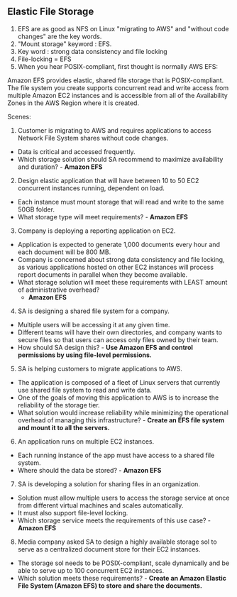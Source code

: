 ## Elastic File Storage

1. EFS are as good as NFS on Linux
"migrating to AWS" and "without code changes" are the key words.
2. "Mount storage" keyword : EFS.
3. Key word : strong data consistency and file locking
4. File-locking = EFS
5. When you hear POSIX-compliant, first thought is normally AWS EFS:

Amazon EFS provides elastic, shared file storage that is POSIX-compliant. The file system you create supports concurrent read and write access from multiple Amazon EC2 instances and is accessible from all of the Availability Zones in the AWS Region where it is created.

Scenes:

1. Customer is migrating to AWS and requires applications to access Network File System shares without code changes.
 - Data is critical and accessed frequently.
 - Which storage solution should SA recommend to maximize availability and duration?
       - **Amazon EFS**

2. Design elastic application that will have between 10 to 50 EC2 concurrent instances running, dependent on load.
 - Each instance must mount storage that will read and write to the same 50GB folder.
 - What storage type will meet requirements?
       - **Amazon EFS**

3. Company is deploying a reporting application on EC2.
 - Application is expected to generate 1,000 documents every hour and each document will be 800 MB.
 - Company is concerned about strong data consistency and file locking, as various applications hosted on other EC2 instances will process report documents in parallel when they become available.
 - What storage solution will meet these requirements with LEAST amount of administrative overhead?
      - **Amazon EFS**

4. SA is designing a shared file system for a company.
 -  Multiple users will be accessing it at any given time.
 - Different teams will have their own directories, and company wants to secure files so that users can access only files owned by their team.
 - How should SA design this?
       - **Use Amazon EFS and control permissions by using file-level permissions.**

5. SA is helping customers to migrate applications to AWS.
 - The application is composed of a fleet of Linux servers that currently use shared file system to read and write data. 
 - One of the goals of moving this application to AWS is to increase the reliability of the storage tier.
 - What solution would increase reliability while minimizing the operational overhead of managing this infrastructure?
       - **Create an EFS file system and mount it to all the servers.**

6. An application runs on multiple EC2 instances.
 - Each running instance of the app must have access to a shared file system.
 - Where should the data be stored?
       - **Amazon EFS**

7. SA is developing a solution for sharing files in an organization.
 -  Solution must allow multiple users to access the storage service at once from different virtual machines and scales automatically. 
 - It must also support file-level locking.
 - Which storage service meets the requirements of this use case?
       - **Amazon EFS**

8. Media company asked SA to design a highly available storage sol to serve as a centralized document store for their EC2 instances.
 - The storage sol needs to be POSIX-compliant, scale dynamically and be able to serve up to 100 concurrent EC2 instances. 
 - Which solution meets these requirements?
       - **Create an Amazon Elastic File System (Amazon EFS) to store and share the documents.**
